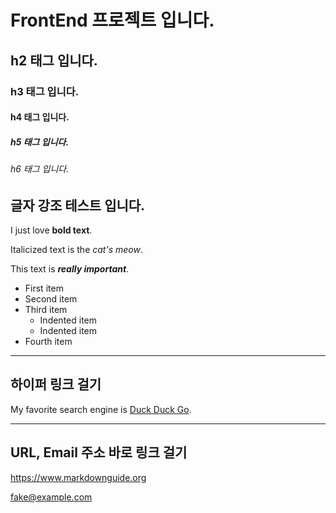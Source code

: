 # FrontEnd 프로젝트 입니다.

## h2 태그 입니다.

### h3 태그 입니다.

#### h4 태그 입니다.

##### h5 태그 입니다.

###### h6 태그 입니다.

## 글자 강조 테스트 입니다.

I just love **bold text**.

Italicized text is the *cat's meow*.

This text is ***really important***.

- First item
- Second item
- Third item
    - Indented item
    - Indented item
- Fourth item

---

## 하이퍼 링크 걸기


My favorite search engine is [Duck Duck Go](https://duckduckgo.com "The best search engine for privacy").

---
## URL, Email 주소 바로 링크 걸기
<https://www.markdownguide.org>

<fake@example.com>







